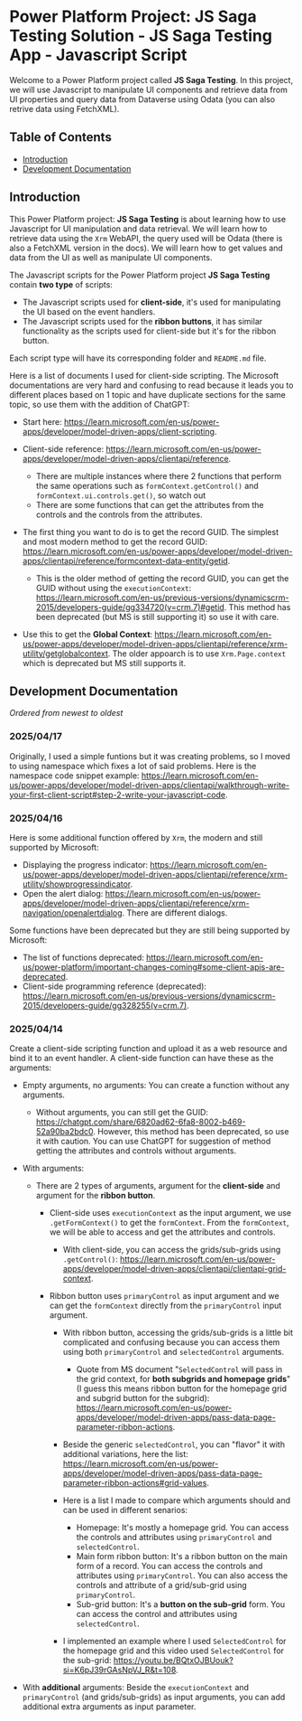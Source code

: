 # Power Platform Project: JS Saga Testing Solution - JS Saga Testing App - Javascript Script

Welcome to a Power Platform project called **JS Saga Testing**. In this project, we will use Javascript to manipulate UI components and retrieve data from UI properties and query data from Dataverse using Odata (you can also retrive data using FetchXML).

## Table of Contents

- [Introduction](#introduction)
- [Development Documentation](#development-documentation)

## Introduction

This Power Platform project: **JS Saga Testing** is about learning how to use Javascript for UI manipulation and data retrieval. We will learn how to retrieve data using the `Xrm` WebAPI, the query used will be Odata (there is also a FetchXML version in the docs). We will learn how to get values and data from the UI as well as manipulate UI components.

The Javascript scripts for the Power Platform project **JS Saga Testing** contain **two type** of scripts:

- The Javascript scripts used for **client-side**, it's used for manipulating the UI based on the event handlers.
- The Javascript scripts used for the **ribbon buttons**, it has similar functionality as the scripts used for client-side but it's for the ribbon button.

Each script type will have its corresponding folder and `README.md` file.

Here is a list of documents I used for client-side scripting. The Microsoft documentations are very hard and confusing to read because it leads you to different places based on 1 topic and have duplicate sections for the same topic, so use them with the addition of ChatGPT:

- Start here: https://learn.microsoft.com/en-us/power-apps/developer/model-driven-apps/client-scripting.

- Client-side reference: https://learn.microsoft.com/en-us/power-apps/developer/model-driven-apps/clientapi/reference.

  - There are multiple instances where there 2 functions that perform the same operations such as `formContext.getControl()` and `formContext.ui.controls.get()`, so watch out
  - There are some functions that can get the attributes from the controls and the controls from the attributes.

- The first thing you want to do is to get the record GUID. The simplest and most modern method to get the record GUID: https://learn.microsoft.com/en-us/power-apps/developer/model-driven-apps/clientapi/reference/formcontext-data-entity/getid.

  - This is the older method of getting the record GUID, you can get the GUID without using the `executionContext`: https://learn.microsoft.com/en-us/previous-versions/dynamicscrm-2015/developers-guide/gg334720(v=crm.7)#getid. This method has been deprecated (but MS is still supporting it) so use it with care.

- Use this to get the **Global Context**: https://learn.microsoft.com/en-us/power-apps/developer/model-driven-apps/clientapi/reference/xrm-utility/getglobalcontext. The older appoarch is to use `Xrm.Page.context` which is deprecated but MS still supports it.

## Development Documentation

_Ordered from newest to oldest_

### 2025/04/17

Originally, I used a simple funtions but it was creating problems, so I moved to using namespace which fixes a lot of said problems. Here is the namespace code snippet example: https://learn.microsoft.com/en-us/power-apps/developer/model-driven-apps/clientapi/walkthrough-write-your-first-client-script#step-2-write-your-javascript-code.

### 2025/04/16

Here is some additional function offered by `Xrm`, the modern and still supported by Microsoft:

- Displaying the progress indicator: https://learn.microsoft.com/en-us/power-apps/developer/model-driven-apps/clientapi/reference/xrm-utility/showprogressindicator.
- Open the alert dialog: https://learn.microsoft.com/en-us/power-apps/developer/model-driven-apps/clientapi/reference/xrm-navigation/openalertdialog. There are different dialogs.

Some functions have been deprecated but they are still being supported by Microsoft:

- The list of functions deprecated: https://learn.microsoft.com/en-us/power-platform/important-changes-coming#some-client-apis-are-deprecated.
- Client-side programming reference (deprecated): https://learn.microsoft.com/en-us/previous-versions/dynamicscrm-2015/developers-guide/gg328255(v=crm.7).

### 2025/04/14

Create a client-side scripting function and upload it as a web resource and bind it to an event handler. A client-side function can have these as the arguments:

- Empty arguments, no arguments: You can create a function without any arguments.

  - Without arguments, you can still get the GUID: https://chatgpt.com/share/6820ad62-6fa8-8002-b469-52a90ba2bdc0. However, this method has been deprecated, so use it with caution. You can use ChatGPT for suggestion of method getting the attributes and controls without arguments.

- With arguments:

  - There are 2 types of arguments, argument for the **client-side** and argument for the **ribbon button**.

    - Client-side uses `executionContext` as the input argument, we use `.getFormContext()` to get the `formContext`. From the `formContext`, we will be able to access and get the attributes and controls.

      - With client-side, you can access the grids/sub-grids using `.getControl()`: https://learn.microsoft.com/en-us/power-apps/developer/model-driven-apps/clientapi/clientapi-grid-context.

    - Ribbon button uses `primaryControl` as input argument and we can get the `formContext` directly from the `primaryControl` input argument.

      - With ribbon button, accessing the grids/sub-grids is a little bit complicated and confusing because you can access them using both `primaryControl` and `selectedControl` arguments.

        - Quote from MS document "`SelectedControl` will pass in the grid context, for **both subgrids and homepage grids**" (I guess this means ribbon button for the homepage grid and subgrid button for the subgrid): https://learn.microsoft.com/en-us/power-apps/developer/model-driven-apps/pass-data-page-parameter-ribbon-actions.

      - Beside the generic `selectedControl`, you can "flavor" it with additional variations, here the list: https://learn.microsoft.com/en-us/power-apps/developer/model-driven-apps/pass-data-page-parameter-ribbon-actions#grid-values.

      - Here is a list I made to compare which arguments should and can be used in different senarios:

        - Homepage: It's mostly a homepage grid. You can access the controls and attributes using `primaryControl` and `selectedControl`.
        - Main form ribbon button: It's a ribbon button on the main form of a record. You can access the controls and attributes using `primaryControl`. You can also access the controls and attribute of a grid/sub-grid using `primaryControl`.
        - Sub-grid button: It's a **button on the sub-grid** form. You can access the control and attributes using `selectedControl`.

      - I implemented an example where I used `SelectedControl` for the homepage grid and this video used `SelectedControl` for the sub-grid: https://youtu.be/BQtxOJBUouk?si=K6pJ39rGAsNpVJ_R&t=108.

- With **additional** arguments: Beside the `executionContext` and `primaryControl` (and grids/sub-grids) as input arguments, you can add additional extra arguments as input parameter.
